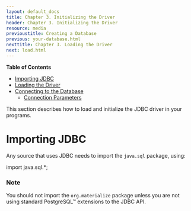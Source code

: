 ```yaml
---
layout: default_docs
title: Chapter 3. Initializing the Driver
header: Chapter 3. Initializing the Driver
resource: media
previoustitle: Creating a Database
previous: your-database.html
nexttitle: Chapter 3. Loading the Driver
next: load.html
---
```

		
**Table of Contents**


* [Importing JDBC](use.html#import)
* [Loading the Driver](load.html)
* [Connecting to the Database](connect.html)
   * [Connection Parameters](connect.html#connection-parameters)

This section describes how to load and initialize the JDBC driver in your programs.

<a name="import"></a>
# Importing JDBC

Any source that uses JDBC needs to import the `java.sql` package, using:

import java.sql.*;

### Note

You should not import the `org.materialize` package unless you are not using standard
PostgreSQL™ extensions to the JDBC API.
